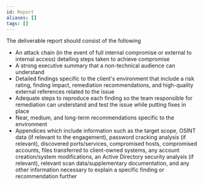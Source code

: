```yaml
---
id: Report
aliases: []
tags: []
---
```


The deliverable report should consist of the following

- An attack chain (in the event of full internal compromise or external to
  internal access) detailing steps taken to achieve compromise
- A strong executive summary that a non-technical audience can understand
- Detailed findings specific to the client's environment that include a risk
  rating, finding impact, remediation recommendations, and high-quality external
  references related to the issue
- Adequate steps to reproduce each finding so the team responsible for
  remediation can understand and test the issue while putting fixes in place
- Near, medium, and long-term recommendations specific to the environment
- Appendices which include information such as the target scope, OSINT data
  (if relevant to the engagement), password cracking analysis (if relevant),
  discovered ports/services, compromised hosts, compromised accounts, files
  transferred to client-owned systems, any account creation/system
  modifications, an Active Directory security analysis (if relevant), relevant
  scan data/supplementary documentation, and any other information necessary to
  explain a specific finding or recommendation further
